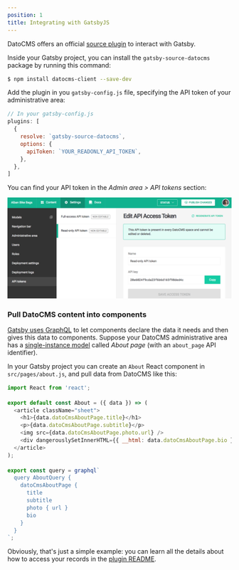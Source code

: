 ```yaml
---
position: 1
title: Integrating with GatsbyJS
---
```


DatoCMS offers an official [source plugin](https://github.com/datocms/gatsby-source-datocms) to interact with Gatsby.

Inside your Gatsby project, you can install the `gatsby-source-datocms` package by running this command:

```bash
$ npm install datocms-client --save-dev
```

Add the plugin in you `gatsby-config.js` file, specifying the API token of your administrative area:

```js
// In your gatsby-config.js
plugins: [
  {
    resolve: `gatsby-source-datocms`,
    options: {
      apiToken: `YOUR_READONLY_API_TOKEN`,
    },
  },
]
```

You can find your API token in the *Admin area > API tokens* section:

![foo](../images/api-token.png)

### Pull DatoCMS content into components

[Gatsby uses GraphQL](https://www.gatsbyjs.org/tutorial/part-four/#how-gatsbys-data-layer-uses-graphql-to-pull-data-into-components) to let components declare the data it needs and then gives this data to components. Suppose your DatoCMS administrative area has a
[single-instance model](/docs/schema/single-instance/) called *About page* (with an `about_page` API identifier).

In your Gatsby project you can create an `About` React component in `src/pages/about.js`, and pull data from DatoCMS like this:

```js
import React from 'react';

export default const About = ({ data }) => (
  <article className="sheet">
    <h1>{data.datoCmsAboutPage.title}</h1>
    <p>{data.datoCmsAboutPage.subtitle}</p>
    <img src={data.datoCmsAboutPage.photo.url} />
    <div dangerouslySetInnerHTML={{ __html: data.datoCmsAboutPage.bio }} />
  </article>
);

export const query = graphql`
  query AboutQuery {
    datoCmsAboutPage {
      title
      subtitle
      photo { url }
      bio
    }
  }
`;
```

Obviously, that's just a simple example: you can learn all the details about how to access your records in the [plugin README](https://github.com/datocms/gatsby-source-datocms).
